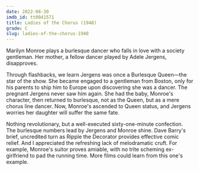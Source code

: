 ```yaml
---
date: 2022-08-30
imdb_id: tt0041571
title: Ladies of the Chorus (1948)
grade: C
slug: ladies-of-the-chorus-1948
---
```


Marilyn Monroe plays a burlesque dancer who falls in love with a society gentleman. Her mother, a fellow dancer played by Adele Jergens, disapproves.

<!-- end -->

Through flashbacks, we learn Jergens was once a Burlesque Queen—the star of the show. She became engaged to a gentleman from Boston, only for his parents to ship him to Europe upon discovering she was a dancer. The pregnant Jergens never saw him again. She had the baby, Monroe's character, then returned to burlesque, not as the Queen, but as a mere chorus line dancer. Now, Monroe's ascended to Queen status, and Jergens worries her daughter will suffer the same fate.

Nothing revolutionary, but a well-executed sixty-one-minute confection. The burlesque numbers lead by Jergens and Monroe shine. Dave Barry's brief, uncredited turn as Ripple the Decorator provides effective comic relief. And I appreciated the refreshing lack of melodramatic cruft. For example, Monroe's suitor proves amiable, with no trite scheming ex-girlfriend to pad the running time. More films could learn from this one's example.